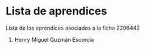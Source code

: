 # Lista de aprendices

Lista de los aprendices asociados a la ficha 2206442

1. Henry Miguel Guzmán Escorcia
